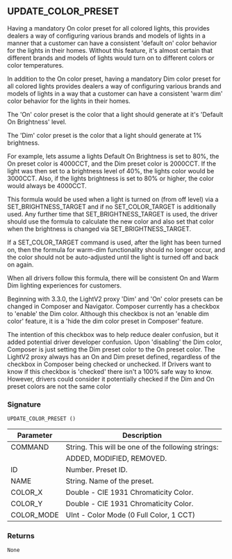 ## UPDATE\_COLOR\_PRESET

Having a mandatory On color preset for all colored lights, this provides dealers a way of configuring various brands and models of lights in a manner that a customer can have a consistent 'default on' color behavior for the lights in their homes. Without this feature, it's almost certain that different brands and models of lights would turn on to different colors or color temperatures.

In addition to the On color preset, having a mandatory Dim color preset for all colored lights provides dealers a way of configuring various brands and models of lights in a way that a customer can have a consistent 'warm dim' color behavior for the lights in their homes.

The 'On' color preset is the color that a light should generate at it's 'Default On Brightness' level.

The 'Dim' color preset is the color that a light should generate at 1% brightness. 

For example, lets assume a lights Default On Brightness is set to 80%, the On preset color is 4000CCT, and the Dim preset color is 2000CCT. If the light was then set to a brightness level of 40%, the lights color would be 3000CCT. Also, if the lights brightness is set to 80% or higher, the color would always be 4000CCT. 

This formula would be used when a light is turned on (from off level) via a SET\_BRIGHTNESS\_TARGET and if no SET\_COLOR\_TARGET is additionally used. Any further time that SET\_BRIGHTNESS\_TARGET is used, the driver should use the formula to calculate the new color and also set that color when the brightness is changed via SET\_BRIGHTNESS\_TARGET. 

If a SET\_COLOR\_TARGET command is used, after the light has been turned on, then the formula for warm-dim functionality should no longer occur, and the color should not be auto-adjusted until the light is turned off and back on again.

When all drivers follow this formula, there will be consistent On and Warm Dim lighting experiences for customers.


Beginning with 3.3.0, the LightV2 proxy 'Dim' and 'On' color presets can be changed in Composer and Navigator. Composer currently has a checkbox to 'enable' the Dim color. Although this checkbox is not an 'enable dim color' feature, it is a 'hide the dim color preset in Composer' feature. 

The intention of this checkbox was to help reduce dealer confusion, but it added potential driver developer confusion. Upon 'disabling' the Dim color, Composer is just setting the Dim preset color to the On preset color. The LightV2 proxy always has an On and Dim preset defined, regardless of the checkbox in Composer being checked or unchecked. If Drivers want to know if this checkbox is 'checked' there isn't a 100% safe way to know. However, drivers could consider it potentially checked if the Dim and On preset colors are not the same color


### Signature

`UPDATE_COLOR_PRESET ()`


| Parameter | Description |
| --- | --- |
| COMMAND | String. This will be one of the following strings:
| | ADDED, MODIFIED, REMOVED. |
| ID | Number. Preset ID. |
| NAME | String. Name of the preset. |
| COLOR\_X | Double - CIE 1931 Chromaticity Color. |
| COLOR\_Y | Double - CIE 1931 Chromaticity Color. |
| COLOR\_MODE | UInt - Color Mode (0 Full Color, 1 CCT) |


### Returns

`None`



